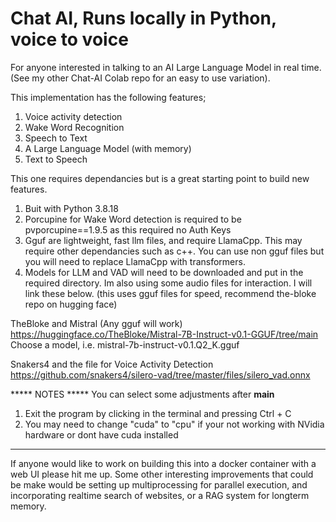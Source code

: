 # Chat AI, Runs locally in Python, voice to voice

For anyone interested in talking to an AI Large Language Model in real time. (See my other Chat-AI Colab repo for an easy to use variation). 


This implementation has the following features;

1) Voice activity detection
2) Wake Word Recognition
3) Speech to Text
4) A Large Language Model (with memory)
5) Text to Speech

This one requires dependancies but is a great starting point to build new features. 

1) Buit with Python 3.8.18
2) Porcupine for Wake Word detection is required to be pvporcupine==1.9.5 as this required no Auth Keys
3) Gguf are lightweight, fast llm files, and require LlamaCpp. This may require other dependancies such as c++. You can use non gguf files but you will need to replace LlamaCpp with transformers. 
4) Models for LLM and VAD will need to be downloaded and put in the required directory. Im also using some audio files for interaction. I will link these below. (this uses gguf files for speed, recommend the-bloke repo on hugging face)

TheBloke and Mistral (Any gguf will work)
https://huggingface.co/TheBloke/Mistral-7B-Instruct-v0.1-GGUF/tree/main
Choose a model, i.e. mistral-7b-instruct-v0.1.Q2_K.gguf

Snakers4 and the file for Voice Activity Detection
https://github.com/snakers4/silero-vad/tree/master/files/silero_vad.onnx

***** NOTES *****
You  can select some adjustments after __main__

1) Exit the program by clicking in the terminal and pressing Ctrl + C
2) You may need to change "cuda" to "cpu" if your not working with NVidia hardware or dont have cuda installed

-----------

If anyone would like to work on building this into a docker container with a web UI please hit me up. 
Some other interesting improvements that could be make would be setting up multiprocessing for parallel execution, and incorporating realtime search of websites, or a RAG system for longterm memory. 



